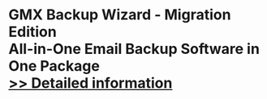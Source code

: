 # GMX Backup Wizard - Migration Edition<br />All-in-One Email Backup Software in One Package<br />[>> Detailed information](https://secure.shareit.com/shareit/product.html?productid=300982523&affiliateid=200057808)